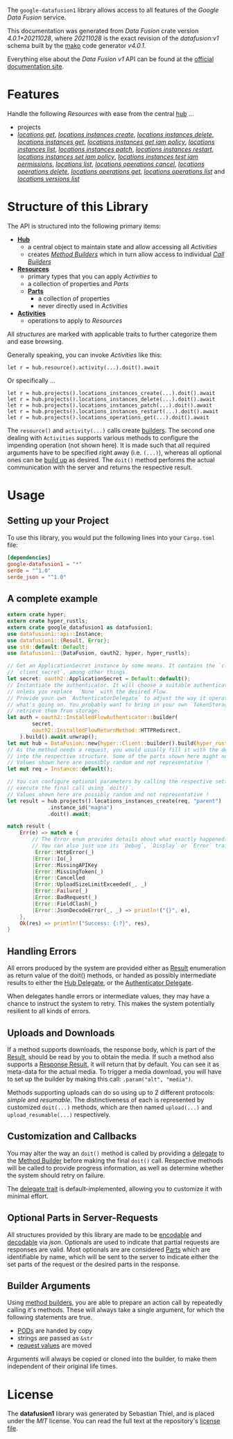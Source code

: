 <!---
DO NOT EDIT !
This file was generated automatically from 'src/generator/templates/api/README.md.mako'
DO NOT EDIT !
-->
The `google-datafusion1` library allows access to all features of the *Google Data Fusion* service.

This documentation was generated from *Data Fusion* crate version *4.0.1+20211028*, where *20211028* is the exact revision of the *datafusion:v1* schema built by the [mako](http://www.makotemplates.org/) code generator *v4.0.1*.

Everything else about the *Data Fusion* *v1* API can be found at the
[official documentation site](https://cloud.google.com/data-fusion/docs).
# Features

Handle the following *Resources* with ease from the central [hub](https://docs.rs/google-datafusion1/4.0.1+20211028/google_datafusion1/DataFusion) ... 

* projects
 * [*locations get*](https://docs.rs/google-datafusion1/4.0.1+20211028/google_datafusion1/api::ProjectLocationGetCall), [*locations instances create*](https://docs.rs/google-datafusion1/4.0.1+20211028/google_datafusion1/api::ProjectLocationInstanceCreateCall), [*locations instances delete*](https://docs.rs/google-datafusion1/4.0.1+20211028/google_datafusion1/api::ProjectLocationInstanceDeleteCall), [*locations instances get*](https://docs.rs/google-datafusion1/4.0.1+20211028/google_datafusion1/api::ProjectLocationInstanceGetCall), [*locations instances get iam policy*](https://docs.rs/google-datafusion1/4.0.1+20211028/google_datafusion1/api::ProjectLocationInstanceGetIamPolicyCall), [*locations instances list*](https://docs.rs/google-datafusion1/4.0.1+20211028/google_datafusion1/api::ProjectLocationInstanceListCall), [*locations instances patch*](https://docs.rs/google-datafusion1/4.0.1+20211028/google_datafusion1/api::ProjectLocationInstancePatchCall), [*locations instances restart*](https://docs.rs/google-datafusion1/4.0.1+20211028/google_datafusion1/api::ProjectLocationInstanceRestartCall), [*locations instances set iam policy*](https://docs.rs/google-datafusion1/4.0.1+20211028/google_datafusion1/api::ProjectLocationInstanceSetIamPolicyCall), [*locations instances test iam permissions*](https://docs.rs/google-datafusion1/4.0.1+20211028/google_datafusion1/api::ProjectLocationInstanceTestIamPermissionCall), [*locations list*](https://docs.rs/google-datafusion1/4.0.1+20211028/google_datafusion1/api::ProjectLocationListCall), [*locations operations cancel*](https://docs.rs/google-datafusion1/4.0.1+20211028/google_datafusion1/api::ProjectLocationOperationCancelCall), [*locations operations delete*](https://docs.rs/google-datafusion1/4.0.1+20211028/google_datafusion1/api::ProjectLocationOperationDeleteCall), [*locations operations get*](https://docs.rs/google-datafusion1/4.0.1+20211028/google_datafusion1/api::ProjectLocationOperationGetCall), [*locations operations list*](https://docs.rs/google-datafusion1/4.0.1+20211028/google_datafusion1/api::ProjectLocationOperationListCall) and [*locations versions list*](https://docs.rs/google-datafusion1/4.0.1+20211028/google_datafusion1/api::ProjectLocationVersionListCall)




# Structure of this Library

The API is structured into the following primary items:

* **[Hub](https://docs.rs/google-datafusion1/4.0.1+20211028/google_datafusion1/DataFusion)**
    * a central object to maintain state and allow accessing all *Activities*
    * creates [*Method Builders*](https://docs.rs/google-datafusion1/4.0.1+20211028/google_datafusion1/client::MethodsBuilder) which in turn
      allow access to individual [*Call Builders*](https://docs.rs/google-datafusion1/4.0.1+20211028/google_datafusion1/client::CallBuilder)
* **[Resources](https://docs.rs/google-datafusion1/4.0.1+20211028/google_datafusion1/client::Resource)**
    * primary types that you can apply *Activities* to
    * a collection of properties and *Parts*
    * **[Parts](https://docs.rs/google-datafusion1/4.0.1+20211028/google_datafusion1/client::Part)**
        * a collection of properties
        * never directly used in *Activities*
* **[Activities](https://docs.rs/google-datafusion1/4.0.1+20211028/google_datafusion1/client::CallBuilder)**
    * operations to apply to *Resources*

All *structures* are marked with applicable traits to further categorize them and ease browsing.

Generally speaking, you can invoke *Activities* like this:

```Rust,ignore
let r = hub.resource().activity(...).doit().await
```

Or specifically ...

```ignore
let r = hub.projects().locations_instances_create(...).doit().await
let r = hub.projects().locations_instances_delete(...).doit().await
let r = hub.projects().locations_instances_patch(...).doit().await
let r = hub.projects().locations_instances_restart(...).doit().await
let r = hub.projects().locations_operations_get(...).doit().await
```

The `resource()` and `activity(...)` calls create [builders][builder-pattern]. The second one dealing with `Activities` 
supports various methods to configure the impending operation (not shown here). It is made such that all required arguments have to be 
specified right away (i.e. `(...)`), whereas all optional ones can be [build up][builder-pattern] as desired.
The `doit()` method performs the actual communication with the server and returns the respective result.

# Usage

## Setting up your Project

To use this library, you would put the following lines into your `Cargo.toml` file:

```toml
[dependencies]
google-datafusion1 = "*"
serde = "^1.0"
serde_json = "^1.0"
```

## A complete example

```Rust
extern crate hyper;
extern crate hyper_rustls;
extern crate google_datafusion1 as datafusion1;
use datafusion1::api::Instance;
use datafusion1::{Result, Error};
use std::default::Default;
use datafusion1::{DataFusion, oauth2, hyper, hyper_rustls};

// Get an ApplicationSecret instance by some means. It contains the `client_id` and 
// `client_secret`, among other things.
let secret: oauth2::ApplicationSecret = Default::default();
// Instantiate the authenticator. It will choose a suitable authentication flow for you, 
// unless you replace  `None` with the desired Flow.
// Provide your own `AuthenticatorDelegate` to adjust the way it operates and get feedback about 
// what's going on. You probably want to bring in your own `TokenStorage` to persist tokens and
// retrieve them from storage.
let auth = oauth2::InstalledFlowAuthenticator::builder(
        secret,
        oauth2::InstalledFlowReturnMethod::HTTPRedirect,
    ).build().await.unwrap();
let mut hub = DataFusion::new(hyper::Client::builder().build(hyper_rustls::HttpsConnectorBuilder::new().with_native_roots().https_or_http().enable_http1().enable_http2().build()), auth);
// As the method needs a request, you would usually fill it with the desired information
// into the respective structure. Some of the parts shown here might not be applicable !
// Values shown here are possibly random and not representative !
let mut req = Instance::default();

// You can configure optional parameters by calling the respective setters at will, and
// execute the final call using `doit()`.
// Values shown here are possibly random and not representative !
let result = hub.projects().locations_instances_create(req, "parent")
             .instance_id("magna")
             .doit().await;

match result {
    Err(e) => match e {
        // The Error enum provides details about what exactly happened.
        // You can also just use its `Debug`, `Display` or `Error` traits
         Error::HttpError(_)
        |Error::Io(_)
        |Error::MissingAPIKey
        |Error::MissingToken(_)
        |Error::Cancelled
        |Error::UploadSizeLimitExceeded(_, _)
        |Error::Failure(_)
        |Error::BadRequest(_)
        |Error::FieldClash(_)
        |Error::JsonDecodeError(_, _) => println!("{}", e),
    },
    Ok(res) => println!("Success: {:?}", res),
}

```
## Handling Errors

All errors produced by the system are provided either as [Result](https://docs.rs/google-datafusion1/4.0.1+20211028/google_datafusion1/client::Result) enumeration as return value of
the doit() methods, or handed as possibly intermediate results to either the 
[Hub Delegate](https://docs.rs/google-datafusion1/4.0.1+20211028/google_datafusion1/client::Delegate), or the [Authenticator Delegate](https://docs.rs/yup-oauth2/*/yup_oauth2/trait.AuthenticatorDelegate.html).

When delegates handle errors or intermediate values, they may have a chance to instruct the system to retry. This 
makes the system potentially resilient to all kinds of errors.

## Uploads and Downloads
If a method supports downloads, the response body, which is part of the [Result](https://docs.rs/google-datafusion1/4.0.1+20211028/google_datafusion1/client::Result), should be
read by you to obtain the media.
If such a method also supports a [Response Result](https://docs.rs/google-datafusion1/4.0.1+20211028/google_datafusion1/client::ResponseResult), it will return that by default.
You can see it as meta-data for the actual media. To trigger a media download, you will have to set up the builder by making
this call: `.param("alt", "media")`.

Methods supporting uploads can do so using up to 2 different protocols: 
*simple* and *resumable*. The distinctiveness of each is represented by customized 
`doit(...)` methods, which are then named `upload(...)` and `upload_resumable(...)` respectively.

## Customization and Callbacks

You may alter the way an `doit()` method is called by providing a [delegate](https://docs.rs/google-datafusion1/4.0.1+20211028/google_datafusion1/client::Delegate) to the 
[Method Builder](https://docs.rs/google-datafusion1/4.0.1+20211028/google_datafusion1/client::CallBuilder) before making the final `doit()` call. 
Respective methods will be called to provide progress information, as well as determine whether the system should 
retry on failure.

The [delegate trait](https://docs.rs/google-datafusion1/4.0.1+20211028/google_datafusion1/client::Delegate) is default-implemented, allowing you to customize it with minimal effort.

## Optional Parts in Server-Requests

All structures provided by this library are made to be [encodable](https://docs.rs/google-datafusion1/4.0.1+20211028/google_datafusion1/client::RequestValue) and 
[decodable](https://docs.rs/google-datafusion1/4.0.1+20211028/google_datafusion1/client::ResponseResult) via *json*. Optionals are used to indicate that partial requests are responses 
are valid.
Most optionals are are considered [Parts](https://docs.rs/google-datafusion1/4.0.1+20211028/google_datafusion1/client::Part) which are identifiable by name, which will be sent to 
the server to indicate either the set parts of the request or the desired parts in the response.

## Builder Arguments

Using [method builders](https://docs.rs/google-datafusion1/4.0.1+20211028/google_datafusion1/client::CallBuilder), you are able to prepare an action call by repeatedly calling it's methods.
These will always take a single argument, for which the following statements are true.

* [PODs][wiki-pod] are handed by copy
* strings are passed as `&str`
* [request values](https://docs.rs/google-datafusion1/4.0.1+20211028/google_datafusion1/client::RequestValue) are moved

Arguments will always be copied or cloned into the builder, to make them independent of their original life times.

[wiki-pod]: http://en.wikipedia.org/wiki/Plain_old_data_structure
[builder-pattern]: http://en.wikipedia.org/wiki/Builder_pattern
[google-go-api]: https://github.com/google/google-api-go-client

# License
The **datafusion1** library was generated by Sebastian Thiel, and is placed 
under the *MIT* license.
You can read the full text at the repository's [license file][repo-license].

[repo-license]: https://github.com/Byron/google-apis-rsblob/main/LICENSE.md

